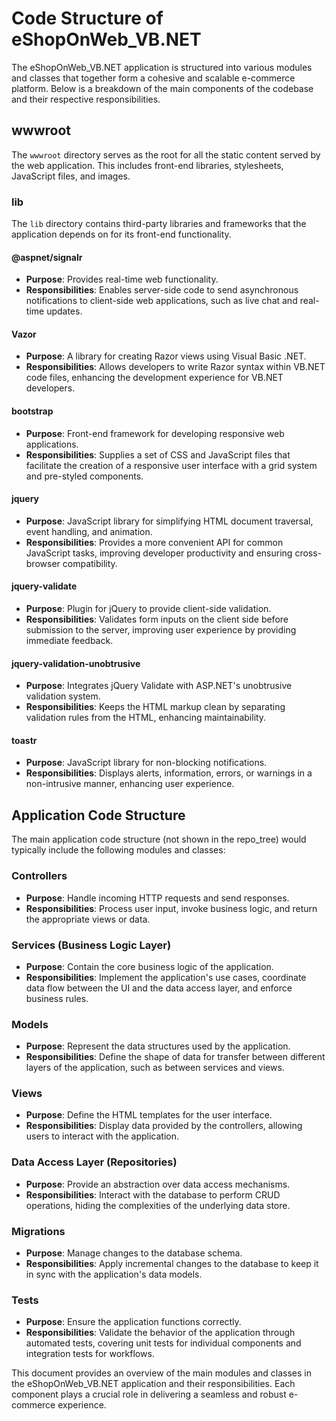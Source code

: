 # Code Structure of eShopOnWeb_VB.NET

The eShopOnWeb_VB.NET application is structured into various modules and classes that together form a cohesive and scalable e-commerce platform. Below is a breakdown of the main components of the codebase and their respective responsibilities.

## wwwroot
The `wwwroot` directory serves as the root for all the static content served by the web application. This includes front-end libraries, stylesheets, JavaScript files, and images.

### lib
The `lib` directory contains third-party libraries and frameworks that the application depends on for its front-end functionality.

#### @aspnet/signalr
- **Purpose**: Provides real-time web functionality.
- **Responsibilities**: Enables server-side code to send asynchronous notifications to client-side web applications, such as live chat and real-time updates.

#### Vazor
- **Purpose**: A library for creating Razor views using Visual Basic .NET.
- **Responsibilities**: Allows developers to write Razor syntax within VB.NET code files, enhancing the development experience for VB.NET developers.

#### bootstrap
- **Purpose**: Front-end framework for developing responsive web applications.
- **Responsibilities**: Supplies a set of CSS and JavaScript files that facilitate the creation of a responsive user interface with a grid system and pre-styled components.

#### jquery
- **Purpose**: JavaScript library for simplifying HTML document traversal, event handling, and animation.
- **Responsibilities**: Provides a more convenient API for common JavaScript tasks, improving developer productivity and ensuring cross-browser compatibility.

#### jquery-validate
- **Purpose**: Plugin for jQuery to provide client-side validation.
- **Responsibilities**: Validates form inputs on the client side before submission to the server, improving user experience by providing immediate feedback.

#### jquery-validation-unobtrusive
- **Purpose**: Integrates jQuery Validate with ASP.NET's unobtrusive validation system.
- **Responsibilities**: Keeps the HTML markup clean by separating validation rules from the HTML, enhancing maintainability.

#### toastr
- **Purpose**: JavaScript library for non-blocking notifications.
- **Responsibilities**: Displays alerts, information, errors, or warnings in a non-intrusive manner, enhancing user experience.

## Application Code Structure
The main application code structure (not shown in the repo_tree) would typically include the following modules and classes:

### Controllers
- **Purpose**: Handle incoming HTTP requests and send responses.
- **Responsibilities**: Process user input, invoke business logic, and return the appropriate views or data.

### Services (Business Logic Layer)
- **Purpose**: Contain the core business logic of the application.
- **Responsibilities**: Implement the application's use cases, coordinate data flow between the UI and the data access layer, and enforce business rules.

### Models
- **Purpose**: Represent the data structures used by the application.
- **Responsibilities**: Define the shape of data for transfer between different layers of the application, such as between services and views.

### Views
- **Purpose**: Define the HTML templates for the user interface.
- **Responsibilities**: Display data provided by the controllers, allowing users to interact with the application.

### Data Access Layer (Repositories)
- **Purpose**: Provide an abstraction over data access mechanisms.
- **Responsibilities**: Interact with the database to perform CRUD operations, hiding the complexities of the underlying data store.

### Migrations
- **Purpose**: Manage changes to the database schema.
- **Responsibilities**: Apply incremental changes to the database to keep it in sync with the application's data models.

### Tests
- **Purpose**: Ensure the application functions correctly.
- **Responsibilities**: Validate the behavior of the application through automated tests, covering unit tests for individual components and integration tests for workflows.

This document provides an overview of the main modules and classes in the eShopOnWeb_VB.NET application and their responsibilities. Each component plays a crucial role in delivering a seamless and robust e-commerce experience.
